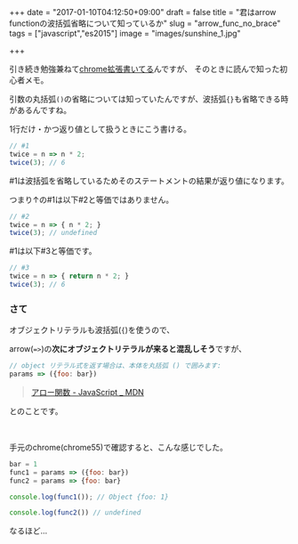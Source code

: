 +++
date = "2017-01-10T04:12:50+09:00"
draft = false
title = "君はarrow functionの波括弧省略について知っているか"
slug = "arrow_func_no_brace"
tags = ["javascript","es2015"]
image = "images/sunshine_1.jpg"

+++

引き続き勉強兼ねて[chrome拡張書いてる](https://hoshinotsuyoshi.com/post/jobcan_flex_chrome/)んですが、
そのときに読んで知った初心者メモ。

引数の丸括弧`()`の省略については知っていたんですが、波括弧`{}`も省略できる時があるんですね。


<!--more-->

1行だけ・かつ返り値として扱うときにこう書ける。

```javascript
// #1
twice = n => n * 2;
twice(3); // 6
```

\#1は波括弧を省略しているためそのステートメントの結果が返り値になります。

つまり↑の#1は以下#2と等価ではありません。

```javascript
// #2
twice = n => { n * 2; }
twice(3); // undefined
```

\#1は以下#3と等価です。

```javascript
// #3
twice = n => { return n * 2; }
twice(3); // 6
```

### さて

オブジェクトリテラルも波括弧(`{`)を使うので、

arrow(`=>`)の**次にオブジェクトリテラルが来ると混乱しそう**ですが、

>
```javascript
// object リテラル式を返す場合は、本体を丸括弧 () で囲みます:
params => ({foo: bar})
```
> [アロー関数 - JavaScript _ MDN](https://developer.mozilla.org/ja/docs/Web/JavaScript/Reference/arrow_functions)

とのことです。

<br>

手元のchrome(chrome55)で確認すると、こんな感じでした。

```javascript
bar = 1
func1 = params => ({foo: bar})
func2 = params => {foo: bar}

console.log(func1()); // Object {foo: 1}

console.log(func2()) // undefined
```

なるほど…
